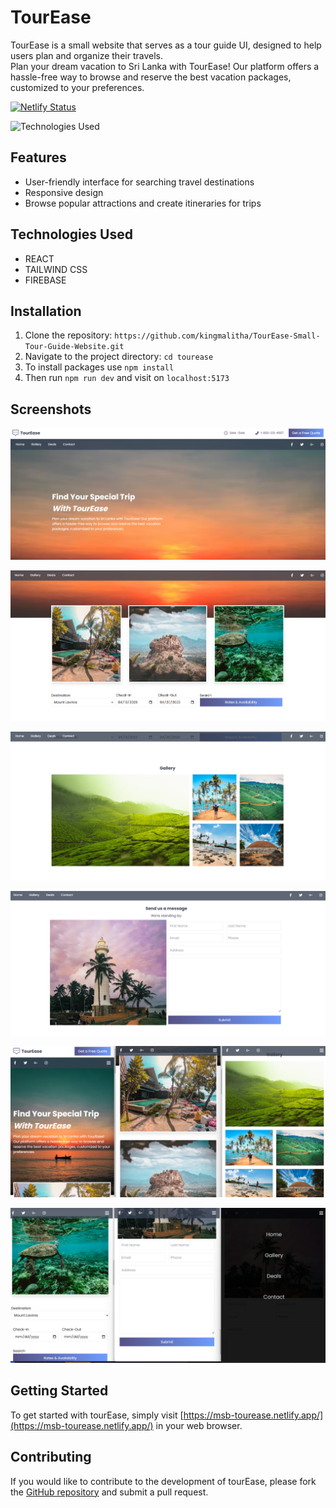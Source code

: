 # TourEase

TourEase is a small website that serves as a tour guide UI, designed to help users plan and organize their travels. <br/>
Plan your dream vacation to Sri Lanka with TourEase! Our platform offers a hassle-free way to browse and reserve the best vacation packages, customized to your preferences.

[![Netlify Status](https://api.netlify.com/api/v1/badges/8cd088e7-b092-486d-bdf8-ab687f04ea01/deploy-status)](https://app.netlify.com/sites/msb-tourease/deploys)

![Technologies Used](https://skillicons.dev/icons?i=git,github,react,tailwind,firebase,vite)

## Features

- User-friendly interface for searching travel destinations
- Responsive design
- Browse popular attractions and create itineraries for trips

## Technologies Used

- REACT
- TAILWIND CSS
- FIREBASE

## Installation

1. Clone the repository: `https://github.com/kingmalitha/TourEase-Small-Tour-Guide-Website.git`
2. Navigate to the project directory: `cd tourease`
3. To install packages use `npm install`
4. Then run `npm run dev` and visit on `localhost:5173`

## Screenshots

![Homepage](/img4markdown/homepage.png "Homepage")

![Deals](/img4markdown/Deals.png "Deals")

![Gallery](/img4markdown/Gallery.png "Gallery")

![Contact](/img4markdown/Contact.png "Contact")

![Mobile1](/img4markdown/Mobile1.png "Mobile1")

![Mobile2](/img4markdown/Mobile2.png "Mobile2")

## Getting Started

To get started with tourEase, simply visit [https://msb-tourease.netlify.app/](https://msb-tourease.netlify.app/) in your web browser.

## Contributing

If you would like to contribute to the development of tourEase, please fork the [GitHub repository](https://github.com/kingmalitha/TourEase-Small-Tour-Guide-Website.git) and submit a pull request.
